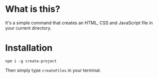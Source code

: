 # What is this?
It's a simple command that creates an HTML, CSS and JavaScript file in your current directory.

# Installation
`npm i -g create-project`

Then simply type `createFiles` in your terminal.